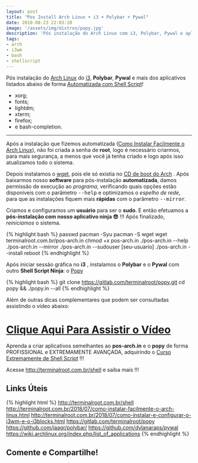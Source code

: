 ```yaml
---
layout: post
title: "Pos Install Arch Linux + i3 + Polybar + Pywal"
date: 2018-08-23 22:03:20
image: '/assets/img/distros/popy.jpg'
description: 'Pós instalação do Arch Linux com i3, Polybar, Pywal e aplicativos.'
tags:
- arch
- i3wm
- bash
- shellscript
---
```


Pós instalação do [Arch Linux](http://terminalroot.com.br/2018/07/como-instalar-facilmente-o-arch-linux.html) do [i3](http://terminalroot.com.br/2018/07/como-instalar-e-configurar-o-i3wm-e-o-i3blocks.html), __Polybar__, __Pywal__ e mais dos aplicativos listados abaixo de forma [Automatizada com Shell Script](http://terminalroot.com.br/shell)!

+ xorg;
+ fonts;
+ lightdm;
+ xterm;
+ firefox;
+ e bash-completion.

***

Após a instalação que fizemos automatizada ([Como Instalar Facilmente o Arch Linux](http://terminalroot.com.br/2018/07/como-instalar-facilmente-o-arch-linux.html)), não foi criada a senha de __root__, logo é necessário criarmos, para mais segurança, a menos que você já tenha criado e logo após isso atualizamos todo o sistema. 

Depois instalamos o [wget](https://www.gnu.org/software/wget/), pois ele só existia no [CD de boot do Arch](https://www.archlinux.org/download/) . Após baixarmos nosso __software__ para pós-instalação __automatizada__, damos permissão de execução ao _programa_, verificando quais opções estão disponíveis com o parâmetro <kbd>--help</kbd> e optimizamos o _espelho de rede_, para que as instalações fiquem mais __rápidas__ com o parâmetro <kbd>--mirror</kbd>. 

Criamos e configuramos um __usuário__ para ser o __sudo__. E então efetuamos a __pós-instalação com nosso aplicativo ninja 😎__ !!! Após finalizado, _reiniciamos_ o sistema.

{% highlight bash %}
passwd
pacman -Syu
pacman -S wget
wget terminalroot.com.br/pos-arch.in
chmod +x pos-arch.in
./pos-arch.in --help
./pos-arch.in --mirror
./pos-arch.in --sudouser [seu-usuario]
./pos-arch.in --install
reboot
{% endhighlight %}

Após iniciar sessão gráfica no __i3__ , instalamos o __Polybar__ e o __Pywal__ com outro __Shell Script Ninja__: o [Popy](https://gitlab.com/terminalroot/popy)

{% highlight bash %}
git clone https://gitlab.com/terminalroot/popy.git
cd popy && ./popy.in --all
{% endhighlight %}

Além de outras dicas complementares que podem ser consultadas assistindo o vídeo abaixo:

# [Clique Aqui Para Assistir o Vídeo](https://www.youtube.com/watch?v=DdJb2N8twbU)

Aprenda a criar aplicativos semelhantes ao __pos-arch.in__ e o __popy__ de forma PROFISSIONAL e EXTREMAMENTE AVANÇADA, adquirindo o [Curso Extremamente de Shell Script](http://terminalroot.com.br/shell) !!!

Acesse <http://terminalroot.com.br/shell> e saiba mais !!!

## Links Úteis

{% highlight html %}
http://terminalroot.com.br/shell
http://terminalroot.com.br/2018/07/como-instalar-facilmente-o-arch-linux.html
http://terminalroot.com.br/2018/07/como-instalar-e-configurar-o-i3wm-e-o-i3blocks.html
https://gitlab.com/terminalroot/popy
https://github.com/jaagr/polybar/
https://github.com/dylanaraps/pywal
https://wiki.archlinux.org/index.php/list_of_applications
{% endhighlight %}

## Comente e Compartilhe!

<script async src="https://pagead2.googlesyndication.com/pagead/js/adsbygoogle.js"></script>

<!-- Informat -->
<ins class="adsbygoogle"
 style="display:block"
 data-ad-client="ca-pub-2838251107855362"
 data-ad-slot="2327980059"
 data-ad-format="auto"
 data-full-width-responsive="true"></ins>

<script>
(adsbygoogle = window.adsbygoogle || []).push({});
</script>



